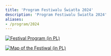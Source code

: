 ```yaml
---
title: 'Program Festiwalu Światła 2024'
description: 'Program Festiwalu Światła 2024'
aliases:
- /program/2024
---
```


[![Festival Program (in PL)](/images/program/program-2024.jpg)](/images/program/program-2024.jpg)

[![Map of the Festiwal (in PL)](/images/program/mapa-2024.png)](/images/program/mapa-2024.png)
